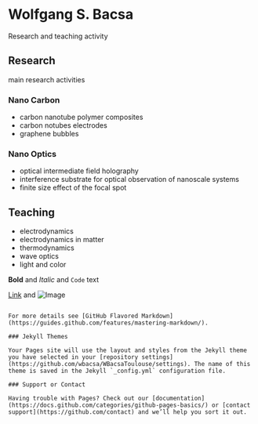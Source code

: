# Wolfgang S. Bacsa 

Research and teaching activity 

## Research

main research activities 

### Nano Carbon
- carbon nanotube polymer composites
- carbon notubes electrodes
- graphene bubbles

### Nano Optics
- optical intermediate field holography
- interference substrate for optical observation of nanoscale systems
- finite size effect of the focal spot


## Teaching

- electrodynamics
- electrodynamics in matter
- thermodynamics
- wave optics
- light and color

**Bold** and _Italic_ and `Code` text

[Link](url) and ![Image](src)
```

For more details see [GitHub Flavored Markdown](https://guides.github.com/features/mastering-markdown/).

### Jekyll Themes

Your Pages site will use the layout and styles from the Jekyll theme you have selected in your [repository settings](https://github.com/wbacsa/WBacsaToulouse/settings). The name of this theme is saved in the Jekyll `_config.yml` configuration file.

### Support or Contact

Having trouble with Pages? Check out our [documentation](https://docs.github.com/categories/github-pages-basics/) or [contact support](https://github.com/contact) and we’ll help you sort it out.

